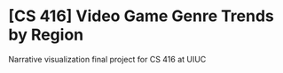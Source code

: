 # [CS 416] Video Game Genre Trends by Region
Narrative visualization final project for CS 416 at UIUC
